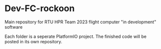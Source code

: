 # Dev-FC-rockoon
Main repository for RTU HPR Team 2023 flight computer "in development" software

Each folder is a seperate PlatformIO project. The finished code will be posted in its own repository.
